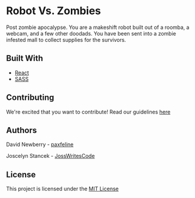 # Robot Vs. Zombies

Post zombie apocalypse. You are a makeshift robot built out of a roomba, a webcam, and a few other doodads. You have been sent into a zombie infested mall to collect supplies for the survivors.

## Built With

-   [React](https://reactjs.org/)
-   [SASS](https://sass-lang.com/)

## Contributing

We're excited that you want to contribute! Read our guidelines [here](https://github.com/Robot-Versus-Zombies/front-end/blob/master/CONTRIBUTING.md)

## Authors

David Newberry - [paxfeline](https://github.com/paxfeline)

Joscelyn Stancek - [JossWritesCode](https://github.com/JossWritesCode)

## License

This project is licensed under the [MIT License](https://github.com/Robot-Versus-Zombies/front-end/blob/master/LICENSE.md)
